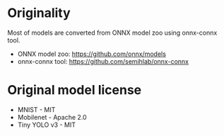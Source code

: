 # Originality
Most of models are converted from ONNX model zoo using onnx-connx tool.

 * ONNX model zoo: https://github.com/onnx/models
 * onnx-connx tool: https://github.com/semihlab/onnx-connx

# Original model license
 * MNIST - MIT
 * Mobilenet - Apache 2.0
 * Tiny YOLO v3 - MIT
